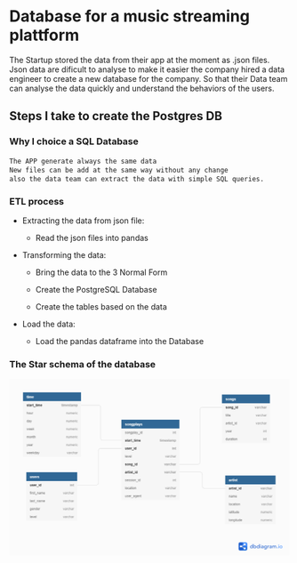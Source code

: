 # Database for a music streaming plattform

The Startup stored the data from their app at the moment as .json files.
Json data are dificult to analyse to make it easier the company hired a data engineer to
create a new database for the company. So that their Data team can analyse the data quickly
and understand the behaviors of the users.

## Steps I take to create the Postgres DB

### Why I choice a SQL Database

    The APP generate always the same data
    New files can be add at the same way without any change
    also the data team can extract the data with simple SQL queries.

### ETL process

* Extracting the data from json file:

  * Read the json files into pandas

* Transforming the data:

  * Bring the data to the 3 Normal Form

  * Create the PostgreSQL Database

  * Create the tables based on the data

* Load the data:
  
  * Load the pandas dataframe into the Database

### The Star schema of the database

![Sparkify Database Schema](sparkify_schema.png)
